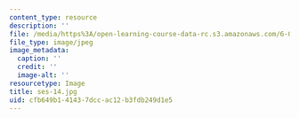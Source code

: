 ```yaml
---
content_type: resource
description: ''
file: /media/https%3A/open-learning-course-data-rc.s3.amazonaws.com/6-00sc-introduction-to-computer-science-and-programming-spring-2011/cfb649b141437dccac12b3fdb249d1e5_ses-14.jpg
file_type: image/jpeg
image_metadata:
  caption: ''
  credit: ''
  image-alt: ''
resourcetype: Image
title: ses-14.jpg
uid: cfb649b1-4143-7dcc-ac12-b3fdb249d1e5
---
```

